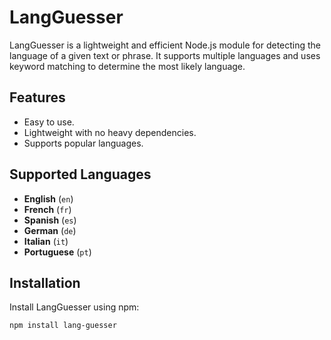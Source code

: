 # LangGuesser

LangGuesser is a lightweight and efficient Node.js module for detecting the language of a given text or phrase. It supports multiple languages and uses keyword matching to determine the most likely language.

## Features

- Easy to use.
- Lightweight with no heavy dependencies.
- Supports popular languages.

## Supported Languages

- **English** (`en`)
- **French** (`fr`)
- **Spanish** (`es`)
- **German** (`de`)
- **Italian** (`it`)
- **Portuguese** (`pt`)

## Installation

Install LangGuesser using npm:

```bash
npm install lang-guesser
